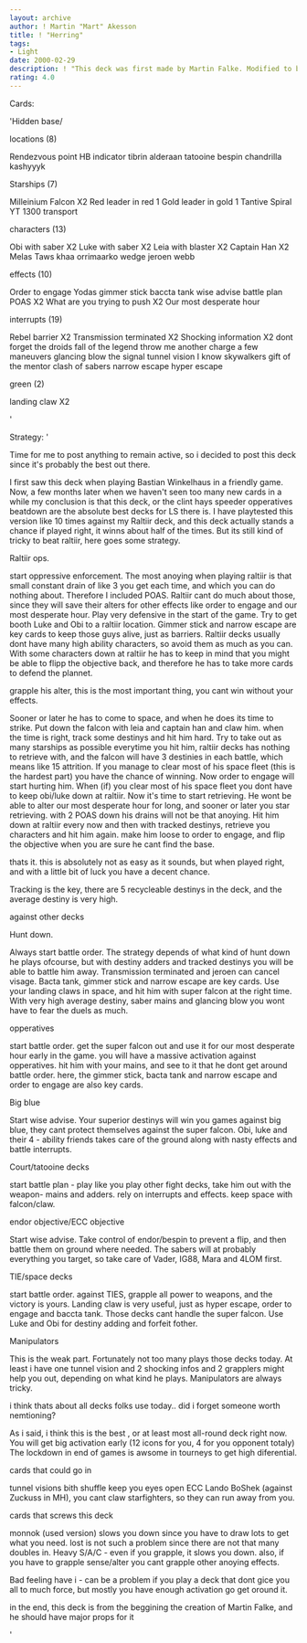 ```yaml
---
layout: archive
author: ! Martin "Mart" Akesson
title: ! "Herring"
tags:
- Light
date: 2000-02-29
description: ! "This deck was first made by Martin Falke. Modified to beat my Raltiir deck. Works great against other decks too."
rating: 4.0
---
```

Cards: 

'Hidden base/

locations (8)

Rendezvous point
HB indicator
tibrin
alderaan
tatooine
bespin
chandrilla
kashyyyk

Starships (7)

Milleinium Falcon X2
Red leader in red 1
Gold leader in gold 1
Tantive
Spiral
YT 1300 transport

characters (13)

Obi with saber X2
Luke with saber X2
Leia with blaster X2
Captain Han X2
Melas
Taws khaa
orrimaarko
wedge
jeroen webb

effects (10)

Order to engage
Yodas gimmer stick
baccta tank
wise advise
battle plan
POAS X2
What are you trying to push X2
Our most desperate hour

interrupts (19)

Rebel barrier X2
Transmission terminated X2
Shocking information X2
dont forget the droids
fall of the legend
throw me another charge
a few maneuvers
glancing blow
the signal
tunnel vision
I know
skywalkers
gift of the mentor
clash of sabers
narrow escape
hyper escape

green (2)

landing claw X2




'

Strategy: '

Time for me to post anything to remain active, so i decided to post this deck since it's probably the best out there.

I first saw this deck when playing Bastian Winkelhaus in a friendly game. Now, a few months later when we haven't seen too many new cards in a while my conclusion is that this deck, or the clint hays speeder opperatives beatdown are the absolute best decks for LS there is. I have playtested this version like 10 times against my Raltiir deck, and this deck actually stands a chance if played right, it winns about half of the times. But its still kind of tricky to beat raltiir, here goes some strategy.

Raltiir ops.

start oppressive enforcement. The most anoying when playing raltiir is that small constant drain of like 3 you get each time, and which you can do nothing about. Therefore I included POAS. Raltiir cant do much about those, since they will save their alters for other effects like order to engage and our most desperate hour. Play very defensive in the start of the game. Try to get booth Luke and Obi to a raltiir location. Gimmer stick and narrow escape are key cards to keep those guys alive, just as barriers. Raltiir decks usually dont have many high ability characters, so avoid them as much as you can. With some characters down at raltiir he has to keep in mind that you might be able to flipp the objective back, and therefore he has to take more cards to defend the plannet.

grapple his alter, this is the most important thing, you cant win without your effects.

Sooner or later he has to come to space, and when he does its time to strike. Put down the falcon with leia and captain han and claw him. when the time is right, track some destinys and hit him hard. Try to take out as many starships as possible everytime you hit him, raltiir decks has nothing to retrieve with, and the falcon will have 3 destinies in each battle, which means like 15 attrition. If you manage to clear most of his space fleet (this is the hardest part) you have the chance of winning. Now order to engage will start hurting him. When (if) you clear most of his space fleet you dont have to keep obi/luke down at raltiir. Now it's time to start retrieving. He wont be able to alter our most desperate hour for long, and sooner or later you star retrieving. with 2 POAS down his drains will not be that anoying. Hit him down at raltiir every now and then with tracked destinys, retrieve you characters and hit him again. make him loose to order to engage, and flip the objective when you are sure he cant find the base.

thats it. this is absolutely not as easy as it sounds, but when played right, and with a little bit of luck you have a decent chance.

Tracking is the key, there are 5 recycleable destinys in the deck, and the average destiny is very high.

against other decks

Hunt down.

Always start battle order. The strategy depends of what kind of hunt down he plays ofcourse, but with destiny adders and tracked destinys you will be able to battle him away. Transmission terminated and jeroen can cancel visage. Bacta tank, gimmer stick and narrow escape are key cards. Use your landing claws in space, and hit him with super falcon at the right time. With very high average destiny, saber mains and glancing blow you wont have to fear the duels as much.

opperatives

start battle order. get the super falcon out and use it for our most desperate hour early in the game. you will have a massive activation against opperatives. hit him with your mains, and see to it that he dont get around battle order. here, the gimmer stick, bacta tank and narrow escape and order to engage are also key cards.

Big blue

Start wise advise. Your superior destinys will win you games against big blue, they cant protect themselves against the super falcon. Obi, luke and their 4 - ability friends takes care of the ground along with nasty effects and battle interrupts.

Court/tatooine decks

start battle plan - play like you play other fight decks, take him out with the weapon- mains and adders. rely on interrupts and effects. keep space with falcon/claw.

endor objective/ECC objective

Start wise advise. Take control of endor/bespin to prevent a flip, and then battle them on ground where needed. The sabers will at probably everything you target, so take care of Vader, IG88, Mara and 4LOM first.

TIE/space decks

start battle order. against TIES, grapple all power to weapons, and the victory is yours. Landing claw is very useful, just as hyper escape, order to engage and baccta tank. Those decks cant handle the super falcon. Use Luke and Obi for destiny adding and forfeit fother.

Manipulators

This is the weak part. Fortunately not too many plays those decks today. At least i have one tunnel vision and 2 shocking infos and 2 grapplers might help you out, depending on what kind he plays. Manipulators are always tricky.


i think thats about all decks folks use today.. did i forget someone worth nemtioning?

As i said, i think this is the best , or at least most all-round deck right now. You will get big activation early (12 icons for you, 4 for you opponent totaly) The lockdown in end of games is awsome in tourneys to get high diferential.

cards that could go in

tunnel visions
bith shuffle
keep you eyes open
ECC Lando
BoShek (against Zuckuss in MH), you cant claw starfighters, so they can run away from you.

cards that screws this deck

monnok (used version) slows you down since you have to draw lots to get what you need. lost is not such a problem since there are not that many doubles in.
Heavy S/A/C - even if you grapple, it slows you down. also, if you have to grapple sense/alter you cant grapple other anoying effects.

Bad feeling have i - can be a problem if you play a deck that dont gice you all to much force, but mostly you have enough activation go get oround it.

in the end, this deck is from the beggining the creation of Martin Falke, and he should have major props for it




'